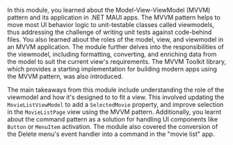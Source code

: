In this module, you learned about the Model-View-ViewModel (MVVM) pattern and its application in .NET MAUI apps. The MVVM pattern helps to move most UI behavior logic to unit-testable classes called viewmodels, thus addressing the challenge of writing unit tests against code-behind files. You also learned about the roles of the model, view, and viewmodel in an MVVM application. The module further delves into the responsibilities of the viewmodel, including formatting, converting, and enriching data from the model to suit the current view's requirements. The MVVM Toolkit library, which provides a starting implementation for building modern apps using the MVVM pattern, was also introduced.

The main takeaways from this module include understanding the role of the viewmodel and how it's designed to to fit a view. This involved updating the `MovieListViewModel` to add a `SelectedMovie` property, and improve selection in the `MovieListPage` view using the MVVM pattern. Additionally, you learnt about the command pattern as a solution for handling UI components like `Button` or `MenuItem` activation. The module also covered the conversion of the Delete menu's event handler into a command in the "movie list" app.
